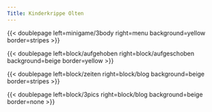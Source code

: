 ```yaml
---
Title: Kinderkrippe Olten
---
```

{{< doublepage left=minigame/3body right=menu background=yellow border=stripes >}}

{{< doublepage left=block/aufgehoben right=block/aufgeschoben background=beige border=yellow >}}

{{< doublepage left=block/zeiten right=block/blog background=beige border=stripes >}}

{{< doublepage left=block/3pics right=block/blog background=beige border=none >}}
